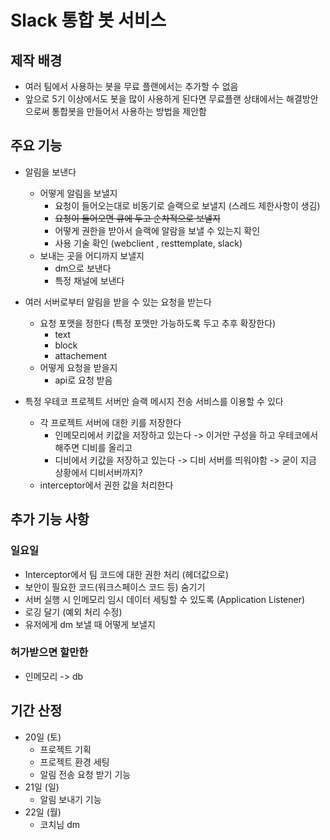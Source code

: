 # Slack 통합 봇 서비스
## 제작 배경
- 여러 팀에서 사용하는 봇을 무료 플랜에서는 추가할 수 없음
- 앞으로 5기 이상에서도 봇을 많이 사용하게 된다면 무료플랜 상태에서는 해결방안으로써 통합봇을 만들어서 사용하는 방법을 제안함

## 주요 기능
- 알림을 보낸다
    - 어떻게 알림을 보낼지
        - 요청이 들어오는대로 비동기로 슬랙으로 보낼지 (스레드 제한사항이 생김)
        - ~~요청이 들어오면 큐에 두고 순차적으로 보낼지~~
        - 어떻게 권한을 받아서 슬랙에 알람을 보낼 수 있는지 확인
        - 사용 기술 확인 (webclient , resttemplate, slack)
    - 보내는 곳을 어디까지 보낼지
        - dm으로 보낸다
        - 특정 채널에 보낸다

- 여러 서버로부터 알림을 받을 수 있는 요청을 받는다
    - 요청 포맷을 정한다 (특정 포맷만 가능하도록 두고 추후 확장한다)
        - text
        - block
        - attachement
    - 어떻게 요청을 받을지
        - api로 요청 받음
    
- 특정 우테코 프로젝트 서버만 슬랙 메시지 전송 서비스를 이용할 수 있다
    - 각 프로젝트 서버에 대한 키를 저장한다
        - 인메모리에서 키값을 저장하고 있는다 -> 이거만 구성을 하고 우테코에서 해주면 디비를 올리고
        - 디비에서 키값을 저장하고 있는다 -> 디비 서버를 띄워야함 -> 굳이 지금 상황에서 디비서버까지?
    - interceptor에서 권한 값을 처리한다

## 추가 기능 사항
### 일요일
- Interceptor에서 팀 코드에 대한 권한 처리 (헤더값으로)
- 보안이 필요한 코드(워크스페이스 코드 등) 숨기기
- 서버 실행 시 인메모리 임시 데이터 세팅할 수 있도록 (Application Listener)
- 로깅 달기 (예외 처리 수정)
- 유저에게 dm 보낼 때 어떻게 보낼지

### 허가받으면 할만한
- 인메모리 -> db

## 기간 산정
- 20일 (토)
    - 프로젝트 기획
    - 프로젝트 환경 세팅
    - 알림 전송 요청 받기 기능
- 21일 (일)
    - 알림 보내기 기능
- 22일 (월)
    - 코치님 dm
